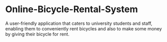 # Online-Bicycle-Rental-System
A user-friendly application that caters to university students and staff, enabling them to conveniently rent bicycles and also to make some money by giving their bicycle for rent.
